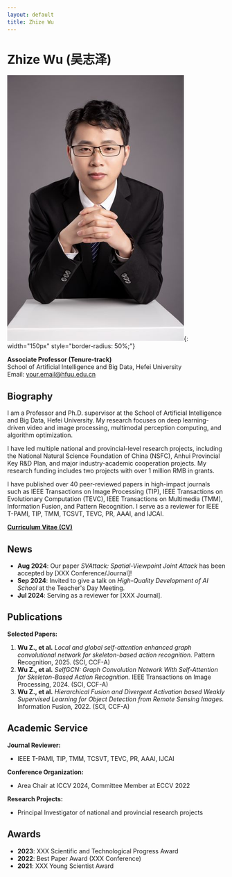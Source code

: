 ```yaml
---
layout: default
title: Zhize Wu
---
```


# Zhize Wu (吴志泽)
![Profile Picture](assets/profile.jpg){: width="150px" style="border-radius: 50%;"}

**Associate Professor (Tenure-track)**  
School of Artificial Intelligence and Big Data, Hefei University  
Email: your.email@hfuu.edu.cn

## Biography
I am a Professor and Ph.D. supervisor at the School of Artificial Intelligence and Big Data, Hefei University. My research focuses on deep learning-driven video and image processing, multimodal perception computing, and algorithm optimization.

I have led multiple national and provincial-level research projects, including the National Natural Science Foundation of China (NSFC), Anhui Provincial Key R&D Plan, and major industry-academic cooperation projects. My research funding includes two projects with over 1 million RMB in grants.

I have published over 40 peer-reviewed papers in high-impact journals such as IEEE Transactions on Image Processing (TIP), IEEE Transactions on Evolutionary Computation (TEVC), IEEE Transactions on Multimedia (TMM), Information Fusion, and Pattern Recognition. I serve as a reviewer for IEEE T-PAMI, TIP, TMM, TCSVT, TEVC, PR, AAAI, and IJCAI.

[**Curriculum Vitae (CV)**](assets/cv.pdf)

## News
- **Aug 2024**: Our paper *SVAttack: Spatial-Viewpoint Joint Attack* has been accepted by [XXX Conference/Journal]!
- **Sep 2024**: Invited to give a talk on *High-Quality Development of AI School* at the Teacher's Day Meeting.
- **Jul 2024**: Serving as a reviewer for [XXX Journal].

## Publications
**Selected Papers:**
1. **Wu Z., et al.** *Local and global self-attention enhanced graph convolutional network for skeleton-based action recognition.* Pattern Recognition, 2025. (SCI, CCF-A)
2. **Wu Z., et al.** *SelfGCN: Graph Convolution Network With Self-Attention for Skeleton-Based Action Recognition.* IEEE Transactions on Image Processing, 2024. (SCI, CCF-A)
3. **Wu Z., et al.** *Hierarchical Fusion and Divergent Activation based Weakly Supervised Learning for Object Detection from Remote Sensing Images.* Information Fusion, 2022. (SCI, CCF-A)

## Academic Service
**Journal Reviewer:**
- IEEE T-PAMI, TIP, TMM, TCSVT, TEVC, PR, AAAI, IJCAI

**Conference Organization:**
- Area Chair at ICCV 2024, Committee Member at ECCV 2022

**Research Projects:**
- Principal Investigator of national and provincial research projects

## Awards
- **2023**: XXX Scientific and Technological Progress Award
- **2022**: Best Paper Award (XXX Conference)
- **2021**: XXX Young Scientist Award
